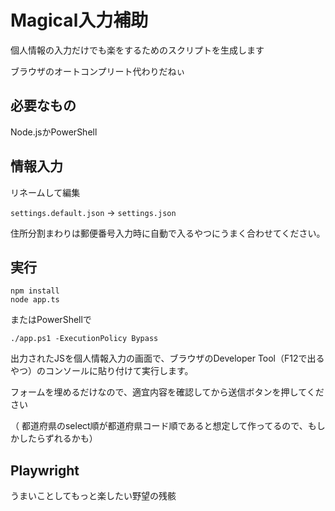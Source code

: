 # Magical入力補助

個人情報の入力だけでも楽をするためのスクリプトを生成します

ブラウザのオートコンプリート代わりだねぃ

## 必要なもの

Node.jsかPowerShell

## 情報入力

リネームして編集

`settings.default.json` -> `settings.json`

住所分割まわりは郵便番号入力時に自動で入るやつにうまく合わせてください。


## 実行

```
npm install
node app.ts
```

またはPowerShellで

```
./app.ps1 -ExecutionPolicy Bypass
```

出力されたJSを個人情報入力の画面で、ブラウザのDeveloper Tool（F12で出るやつ）のコンソールに貼り付けて実行します。

フォームを埋めるだけなので、適宜内容を確認してから送信ボタンを押してください

（
都道府県のselect順が都道府県コード順であると想定して作ってるので、もしかしたらずれるかも）


## Playwright

うまいことしてもっと楽したい野望の残骸